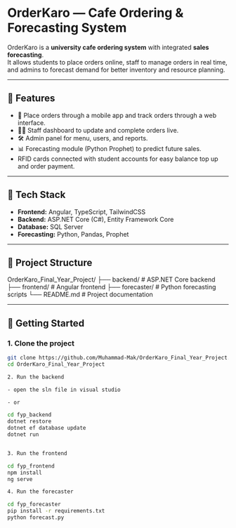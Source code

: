 # OrderKaro — Cafe Ordering & Forecasting System

OrderKaro is a **university cafe ordering system** with integrated **sales forecasting**.  
It allows students to place orders online, staff to manage orders in real time, and admins to forecast demand for better inventory and resource planning.

---

## 🔑 Features
- 📱 Place orders through a mobile app and track orders through a web interface.  
- 👨‍🍳 Staff dashboard to update and complete orders live.  
- 🛠️ Admin panel for menu, users, and reports.  
- 📊 Forecasting module (Python Prophet) to predict future sales.
- RFID cards connected with student accounts for easy balance top up and order payment.  

---

## 🧰 Tech Stack
- **Frontend:** Angular, TypeScript, TailwindCSS  
- **Backend:** ASP.NET Core (C#), Entity Framework Core  
- **Database:** SQL Server  
- **Forecasting:** Python, Pandas, Prophet  

---

## 📂 Project Structure
OrderKaro_Final_Year_Project/
├── backend/ # ASP.NET Core backend
├── frontend/ # Angular frontend
├── forecaster/ # Python forecasting scripts
└── README.md # Project documentation

---

## 🚀 Getting Started

### 1. Clone the project
```bash
git clone https://github.com/Muhammad-Mak/OrderKaro_Final_Year_Project.git
cd OrderKaro_Final_Year_Project

2. Run the backend

- open the sln file in visual studio 

- or

cd fyp_backend
dotnet restore
dotnet ef database update
dotnet run


3. Run the frontend

cd fyp_frontend
npm install
ng serve 

4. Run the forecaster

cd fyp_forecaster
pip install -r requirements.txt
python forecast.py

